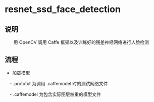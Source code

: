 # resnet_ssd_face_detection


## 说明
    
    用 OpenCV 调用 Caffe 框架以及训练好的残差神经网络进行人脸检测
    
## 流程

- 加载模型    

      - .prototxt 为调用 .caffemodel 时的测试网络文件    
    
      - .caffemodel 为包含实际图层权重的模型文件
